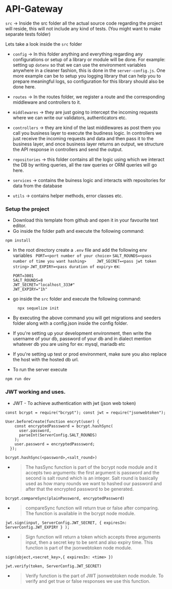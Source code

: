 # API-Gateway

`src` -> Inside the src folder all the actual source code regarding the project will reside, this will not include any kind of tests. (You might want to make separate tests folder)

Lets take a look inside the `src` folder

- `config` -> In this folder anything and everything regarding any configurations or setup of a library or module will be done. For example: setting up `dotenv` so that we can use the environment variables anywhere in a cleaner fashion, this is done in the `server-config.js`. One more example can be to setup you logging library that can help you to prepare meaningful logs, so configuration for this library should also be done here.

- `routes` -> In the routes folder, we register a route and the corresponding middleware and controllers to it.

- `middlewares` -> they are just going to intercept the incoming requests where we can write our validators, authenticators etc.

- `controllers` -> they are kind of the last middlewares as post them you call you business layer to execute the budiness logic. In controllers we just receive the incoming requests and data and then pass it to the business layer, and once business layer returns an output, we structure the API response in controllers and send the output.

- `repositories` -> this folder contains all the logic using which we interact the DB by writing queries, all the raw queries or ORM queries will go here.

- `services` -> contains the buiness logic and interacts with repositories for data from the database

- `utils` -> contains helper methods, error classes etc.

### Setup the project

- Download this template from github and open it in your favourite text editor.
- Go inside the folder path and execute the following command:

```
npm install
```

- In the root directory create a `.env` file and add the following env variables
  `  PORT=<port number of your choice>
  `
  `
    SALT_ROUNDS=<pass number of time you want hashing>
  ` 
  `    
    JWT_SECRET=<pass jwt token string>
  `
  `
    JWT_EXPIRY=<pass duration of expiry>
  `
  ex:
    ```
    PORT=3001
    SALT_ROUNDS=8
    JWT_SECRET="localhost_333#"
    JWT_EXPIRY="1h"
  ```

- go inside the `src` folder and execute the following command:
  ```
    npx sequelize init
  ```
- By executing the above command you will get migrations and seeders folder along with a config.json inside the config folder.
- If you're setting up your development environment, then write the username of your db, password of your db and in dialect mention whatever db you are using for ex: mysql, mariadb etc
- If you're setting up test or prod environment, make sure you also replace the host with the hosted db url.

- To run the server execute

```
npm run dev
```
### JWT working and uses.

* JWT - To achieve authentication with jwt (json web token)
```
const bcrypt = require("bcrypt"); const jwt = require("jsonwebtoken");
```
```
User.beforeCreate(function encryt(user) {
    const encryptedPasssword = bcrypt.hashSync(
      user.password,
      parseInt(ServerConfig.SALT_ROUNDS)
    );
    user.password = encryptedPasssword;
  });
```
```
bcrypt.hashSync(<password>,<salt_round>)
```
- >The hasSync function is part of the bcrypt node module and it accepts two arguments: the first argument is password and the second is salt round which is an integer. Salt round is basically used as how many rounds we want to hashed our password and after that the encrypted password to be generated.

```
bcrypt.compareSync(plainPassword, encryptedPassword)
```
- >compareSync function will return true or false after comparing. The function is available in the bcrypt node module.

```
jwt.sign(input, ServerConfig.JWT_SECRET, { expiresIn: ServerConfig.JWT_EXPIRY } );
```
- >Sign function will return a token which accepts three arguments input, then a secret key to be sent and also expiry time. This function is part of the jsonwebtoken node module.
```
sign(object,<secret_key>,{ expiresIn: <time> }) 
```

```
jwt.verify(token, ServerConfig.JWT_SECRET)
```

- > Verify function is the part of JWT jsonwebtoken node module. To verify and get true or false responses we use this function.

